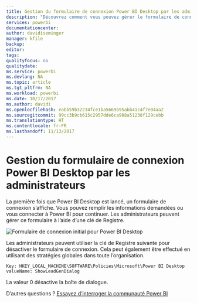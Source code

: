 ```yaml
---
title: Gestion du formulaire de connexion Power BI Desktop par les administrateurs
description: "Découvrez comment vous pouvez gérer le formulaire de connexion initial lors de l’ouverture de Power BI Desktop."
services: powerbi
documentationcenter: 
author: davidiseminger
manager: kfile
backup: 
editor: 
tags: 
qualityfocus: no
qualitydate: 
ms.service: powerbi
ms.devlang: NA
ms.topic: article
ms.tgt_pltfrm: NA
ms.workload: powerbi
ms.date: 10/17/2017
ms.author: davidi
ms.openlocfilehash: eabb59b32234fce1ba5669b95abb41c4f7e04aa2
ms.sourcegitcommit: 99cc3b9cb615c2957dde6ca908a51238f129cebb
ms.translationtype: HT
ms.contentlocale: fr-FR
ms.lasthandoff: 11/13/2017
---
```

# <a name="how-administrators-can-manage-the-power-bi-desktop-sign-in-form"></a>Gestion du formulaire de connexion Power BI Desktop par les administrateurs
La première fois que Power BI Desktop est lancé, un formulaire de connexion s’affiche. Vous pouvez remplir les informations demandées ou vous connecter à Power BI pour continuer. Les administrateurs peuvent gérer ce formulaire à l’aide d’une clé de Registre. 

![Formulaire de connexion initial pour Power BI Desktop](media/desktop-admin-sign-in-form/sign-in-form.png)

Les administrateurs peuvent utiliser la clé de Registre suivante pour désactiver le formulaire de connexion. Cela peut également être effectué en utilisant des stratégies globales dans toute l’organisation.

```
Key: HKEY_LOCAL_MACHINE\SOFTWARE\Policies\Microsoft\Power BI Desktop
valueName: ShowLeadGenDialog
```

La valeur 0 désactive la boîte de dialogue.

D’autres questions ? [Essayez d’interroger la communauté Power BI](http://community.powerbi.com/)


